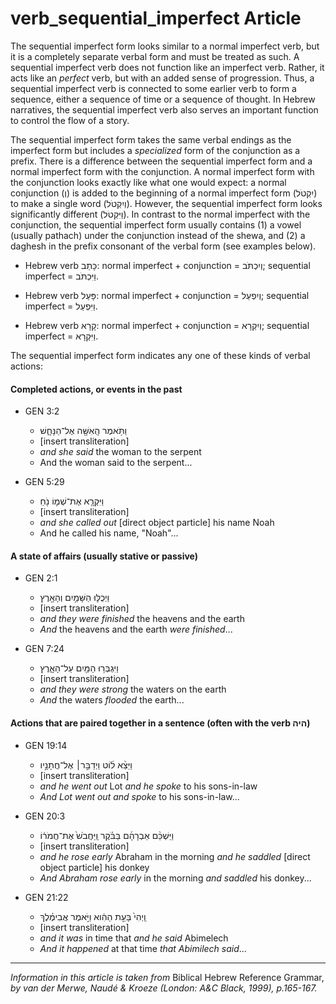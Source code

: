 # verb_sequential_imperfect Article
The sequential imperfect form looks similar to a normal imperfect verb, but it is a completely separate verbal form and must be treated as such. A sequential imperfect verb does not function like an imperfect verb.  Rather, it acts like an *perfect* verb, but with an added sense of progression.  Thus, a sequential imperfect verb is connected to some earlier verb to form a sequence, either a sequence of time or a sequence of thought.  In Hebrew narratives, the sequential imperfect verb also serves an important function to control the flow of a story.

The sequential imperfect form takes the same verbal endings as the imperfect form but includes a *specialized* form of the conjunction as a prefix.  There is a difference between the sequential imperfect form and a normal imperfect form with the conjunction.  A normal imperfect form with the conjunction looks exactly like what one would expect: a normal conjunction (וְ) is added to the beginning of a normal imperfect form (יִקְטֹל) to make a single word (וְיִקְטֹל).  However, the sequential imperfect form looks significantly different (וַיִּקְטֹל).  In contrast to the normal imperfect with the conjunction, the sequential imperfect form usually contains (1) a vowel (usually pathach) under the conjunction instead of the shewa, and (2) a daghesh in the prefix consonant of the verbal form (see examples below).

* Hebrew verb כָּתַב: normal imperfect + conjunction = וְיִכְתֹּב; sequential imperfect = וַיִּכְתֹּב.

* Hebrew verb פָּעַל: normal imperfect + conjunction = וְיִפְעַל; sequential imperfect = וַיִּפְעַל.

* Hebrew verb קָרָא: normal imperfect + conjunction = וְיִקְרָא; sequential imperfect = וַיִּקְרָא.


The sequential imperfect form indicates any one of these kinds of verbal actions:

#### **Completed actions, or events in the past**
* GEN 3:2
    *  וַתֹּ֥אמֶר הָֽאִשָּׁ֖ה אֶל־הַנָּחָ֑שׁ 
    *  [insert transliteration]
    *  *and she said* the woman to the serpent
    *  And the woman said to the serpent...

* GEN 5:29
    *  וַיִּקְרָ֧א אֶת־שְׁמ֛וֹ נֹ֖חַ  
    *  [insert transliteration]
    *  *and she called out* [direct object particle] his name Noah
    *  And he called his name, "Noah"...


#### **A state of affairs (usually stative or passive)**
* GEN 2:1
    *  וַיְכֻלּ֛וּ הַשָּׁמַ֥יִם וְהָאָ֖רֶץ 
    *  [insert transliteration]
    *  *and they were finished* the heavens and the earth
    *  *And* the heavens and the earth *were finished*...

* GEN 7:24
    *  וַיִּגְבְּר֥וּ הַמַּ֖יִם עַל־הָאָ֑רֶץ  
    *  [insert transliteration]
    *  *and they were strong* the waters on the earth
    *  *And* the waters *flooded* the earth...


#### **Actions that are paired together in a sentence (often with the verb היה)**
* GEN 19:14
    *  וַיֵּצֵ֨א ל֜וֹט וַיְדַבֵּ֣ר׀ אֶל־חֲתָנָ֣יו 
    *  [insert transliteration]
    *  *and he went out* Lot *and he spoke* to his sons-in-law
    *  *And Lot went out and spoke* to his sons-in-law...

* GEN 20:3
    *  וַיַּשְׁכֵּ֨ם אַבְרָהָ֜ם בַּבֹּ֗קֶר וַֽיַּחֲבֹשׁ֙ אֶת־חֲמֹר֔וֹ   
    *  [insert transliteration]
    *  *and he rose early* Abraham in the morning *and he saddled* [direct object particle] his donkey
    *  *And Abraham rose early* in the morning *and saddled* his donkey...

* GEN 21:22
    *  וַֽיְהִי֙ בָּעֵ֣ת הַהִ֔וא וַיֹּ֣אמֶר אֲבִימֶ֗לֶךְ   
    *  [insert transliteration]
    *  *and it was* in time that *and he said* Abimelech
    *  *And it happened* at that time *that Abimilech said*...


-------------------------------------------

*Information in this article is taken from* Biblical Hebrew Reference Grammar, *by van der Merwe, Naudé & Kroeze (London: A&C Black, 1999), p.165-167.*